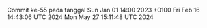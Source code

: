 Commit ke-55 pada tanggal Sun Jan 01 14:00 2023 +0100
Fri Feb 16 14:43:06 UTC 2024
Mon May 27 15:11:48 UTC 2024
